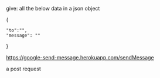 give: all the below data in a json object

{

	"to":"",
	"message": ""
	
}


https://google-send-message.herokuapp.com/sendMessage

a post request
